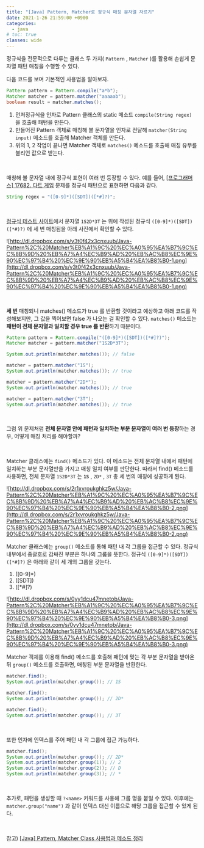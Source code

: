```yaml
---
title: "[Java] Pattern, Matcher로 정규식 매칭 문자열 자르기"
date: 2021-1-26 21:59:00 +0900
categories:
  - java
# toc: true
classes: wide
---
```


정규식을 전문적으로 다루는 클래스 두 가지( `Pattern` , `Matcher` )를 활용해 손쉽게 문자열 패턴 매칭을 수행할 수 있다.

다음 코드를 보며 기본적인 사용법을 알아보자.

```java
Pattern pattern = Pattern.compile("a*b");
Matcher matcher = pattern.matcher("aaaaab");
boolean result = matcher.matches();
```

1. 먼저정규식을 인자로 Pattern 클래스의 static 메소드 `compile(String regex)` 을 호출해 패턴을 만든다.
2. 만들어진 Pattern 객체로 매칭해 볼 문자열을 인자로 전달해 `matcher(String input)` 메소드를 호출해 Matcher 객체를 만든다.
3. 위의 1, 2 작업이 끝나면 Matcher 객체로 `matches()` 메소드를 호출해 매칭 유무를 불리언 값으로 받는다.

<br>

매칭해 볼 문자열 내에 정규식 표현이 여러 번 등장할 수 있다. 예를 들어, [[프로그래머스] 17682. 다트 게임](https://programmers.co.kr/learn/courses/30/lessons/17682) 문제를 정규식 패턴으로 표현하면 다음과 같다.

```java
String regex = "([0-9]*)([SDT])([*#]?)";
```

<br>

[정규식 테스트 사이트](https://regexr.com/)에서 문자열 `1S2D*3T` 는 위에 작성된 정규식 `([0-9]*)([SDT])([*#)?)` 에 세 번 매칭됨을 아래 사진에서 확인할 수 있다.

![http://dl.dropbox.com/s/v3t0f42x3cnxuub/Java-Pattern%2C%20Matcher%EB%A1%9C%20%EC%A0%95%EA%B7%9C%EC%8B%9D%20%EB%A7%A4%EC%B9%AD%20%EB%AC%B8%EC%9E%90%EC%97%B4%20%EC%9E%90%EB%A5%B4%EA%B8%B0-1.png](http://dl.dropbox.com/s/v3t0f42x3cnxuub/Java-Pattern%2C%20Matcher%EB%A1%9C%20%EC%A0%95%EA%B7%9C%EC%8B%9D%20%EB%A7%A4%EC%B9%AD%20%EB%AC%B8%EC%9E%90%EC%97%B4%20%EC%9E%90%EB%A5%B4%EA%B8%B0-1.png)

<br>

**세 번** 매칭되니 matches() 메소드가 true 를 반환할 것이라고 예상하고 아래 코드를 작성해보지만, 그 값을 찍어보면 false 가 나오는 걸 확인할 수 있다. `matches()` 메소드는 **패턴이 전체 문자열과 일치할 경우 true 를 반환**하기 때문이다.

```java
Pattern pattern = Pattern.compile("([0-9]*)([SDT])([*#]?)");
Matcher matcher = pattern.matcher("1S2D*3T");

System.out.println(matcher.matches()); // false

matcher = pattern.matcher("1S");
System.out.println(matcher.matches()); // true

matcher = pattern.matcher("2D*");
System.out.println(matcher.matches()); // true

matcher = pattern.matcher("3T");
System.out.println(matcher.matches()); // true
```

<br>

그럼 위 문제처럼 **전체 문자열 안에 패턴과 일치하는 부분 문자열이 여러 번 등장**하는 경우, 어떻게 매칭 처리를 해야할까?

<br>

Matcher 클래스에는 `find()` 메소드가 있다. 이 메소드는 전체 문자열 내에서 패턴에 일치하는 부분 문자열만을 가지고 매칭 일치 여부를 판단한다. 따라서 find() 메소드를 사용하면, 전체 문자열 `1S2D*3T` 는 **`1S`** , `2D*` , `3T` 총 세 번의 매칭에 성공하게 된다.

![http://dl.dropbox.com/s/2r1xvroukghkz5w/Java-Pattern%2C%20Matcher%EB%A1%9C%20%EC%A0%95%EA%B7%9C%EC%8B%9D%20%EB%A7%A4%EC%B9%AD%20%EB%AC%B8%EC%9E%90%EC%97%B4%20%EC%9E%90%EB%A5%B4%EA%B8%B0-2.png](http://dl.dropbox.com/s/2r1xvroukghkz5w/Java-Pattern%2C%20Matcher%EB%A1%9C%20%EC%A0%95%EA%B7%9C%EC%8B%9D%20%EB%A7%A4%EC%B9%AD%20%EB%AC%B8%EC%9E%90%EC%97%B4%20%EC%9E%90%EB%A5%B4%EA%B8%B0-2.png)

Matcher 클래스에는 `group()` 메소드를 통해 패턴 내 각 그룹을 접근할 수 있다. 정규식 내부에서 중괄호로 감싸진 부분은 하나의 그룹을 뜻한다. 정규식 `([0-9]*)([SDT])([*#]?)` 은 아래와 같이 세 개의 그룹을 갖는다.

1. ([0-9]\*)
2. ([SDT])
3. ([*#]?)

![http://dl.dropbox.com/s/0yy1dcu47mnetob/Java-Pattern%2C%20Matcher%EB%A1%9C%20%EC%A0%95%EA%B7%9C%EC%8B%9D%20%EB%A7%A4%EC%B9%AD%20%EB%AC%B8%EC%9E%90%EC%97%B4%20%EC%9E%90%EB%A5%B4%EA%B8%B0-3.png](http://dl.dropbox.com/s/0yy1dcu47mnetob/Java-Pattern%2C%20Matcher%EB%A1%9C%20%EC%A0%95%EA%B7%9C%EC%8B%9D%20%EB%A7%A4%EC%B9%AD%20%EB%AC%B8%EC%9E%90%EC%97%B4%20%EC%9E%90%EB%A5%B4%EA%B8%B0-3.png)

Matcher 객체를 이용해 find() 메소드를 호출해 패턴에 맞는 각 부분 문자열을 받아온 뒤 `group()` 메소드를 호출하면, 매칭된 부분 문자열을 반환한다.

```java
matcher.find();
System.out.println(matcher.group()); // 1S

matcher.find();
System.out.println(matcher.group()); // 2D*

matcher.find();
System.out.println(matcher.group()); // 3T
```

<br>

또한 인자에 인덱스를 주어 패턴 내 각 그룹에 접근 가능하다.

```java
matcher.find();
System.out.println(matcher.group()); // 2D*
System.out.println(matcher.group(1)); // 2
System.out.println(matcher.group(2)); // D
System.out.println(matcher.group(3)); // *
```

<br>

추가로, 패턴을 생성할 때 `?<name>` 키워드를 사용해 그룹 명을 붙일 수 있다. 이후에는 `matcher.group("name")` 과 같이 인덱스 대신 이름으로 해당 그룹을 접근할 수 있게 된다.

<br>

참고) [[Java] Pattern, Matcher Class 사용법과 메소드 정리](https://girawhale.tistory.com/77?category=915307)
